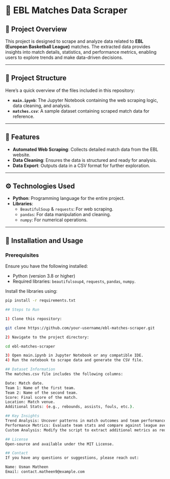 # 🏀 EBL Matches Data Scraper

## 📄 Project Overview

This project is designed to scrape and analyze data related to **EBL (European Basketball League)** matches. The extracted data provides insights into match details, statistics, and performance metrics, enabling users to explore trends and make data-driven decisions.

---

## 📂 Project Structure

Here’s a quick overview of the files included in this repository:

- **`main.ipynb`**: The Jupyter Notebook containing the web scraping logic, data cleaning, and analysis.
- **`matches.csv`**: A sample dataset containing scraped match data for reference.

---

## 🚀 Features

- **Automated Web Scraping**: Collects detailed match data from the EBL website.
- **Data Cleaning**: Ensures the data is structured and ready for analysis.
- **Data Export**: Outputs data in a CSV format for further exploration.

---

## ⚙️ Technologies Used

- **Python**: Programming language for the entire project.
- **Libraries**:
  - `BeautifulSoup` & `requests`: For web scraping.
  - `pandas`: For data manipulation and cleaning.
  - `numpy`: For numerical operations.

---

## 🧰 Installation and Usage

### Prerequisites
Ensure you have the following installed:
- Python (version 3.8 or higher)
- Required libraries: `beautifulsoup4`, `requests`, `pandas`, `numpy`.

Install the libraries using:
```bash
pip install -r requirements.txt

## Steps to Run

1) Clone this repository:

git clone https://github.com/your-username/ebl-matches-scraper.git

2) Navigate to the project directory:

cd ebl-matches-scraper

3) Open main.ipynb in Jupyter Notebook or any compatible IDE.
4) Run the notebook to scrape data and generate the CSV file.

## Dataset Information
The matches.csv file includes the following columns:

Date: Match date.
Team 1: Name of the first team.
Team 2: Name of the second team.
Score: Final score of the match.
Location: Match venue.
Additional Stats: (e.g., rebounds, assists, fouls, etc.).

## Key Insights
Trend Analysis: Uncover patterns in match outcomes and team performance.
Performance Metrics: Evaluate team stats and compare against league averages.
Custom Analysis: Modify the script to extract additional metrics as required.

## License
Open-source and available under the MIT License.

## Contact
If you have any questions or suggestions, please reach out:

Name: Usman Matheen
Email: contact.matheen9@example.com
